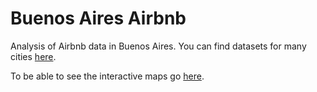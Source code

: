 # Buenos Aires Airbnb

Analysis of Airbnb data in Buenos Aires. You can find datasets for many cities [here](https://insideairbnb.com/buenos-aires/).

To be able to see the interactive maps go [here](https://nbviewer.org/github/ncarnevale-data/airbnb-argentina/blob/main/Buenos_Aires_AirBnB_analysis.ipynb#41-price-vs-location-analysis).